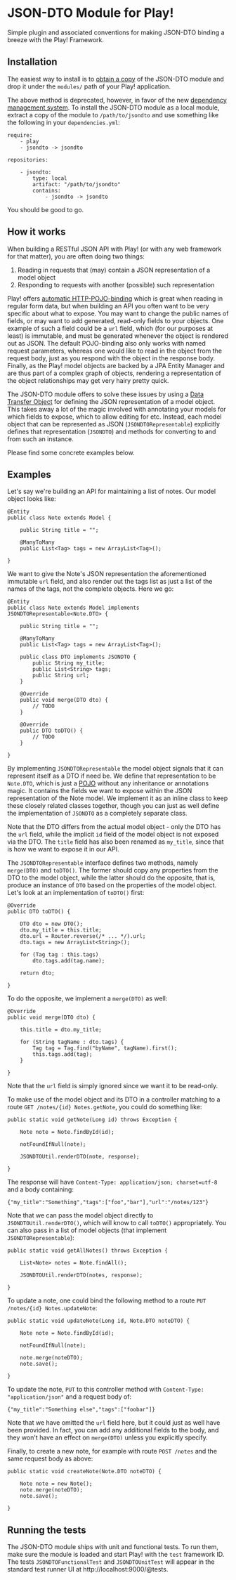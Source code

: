 JSON-DTO Module for Play!
=========================

Simple plugin and associated conventions for making JSON-DTO binding a breeze with the Play! Framework.

Installation
------------

The easiest way to install is to [obtain a copy](https://github.com/jareware/JSON-DTO/zipball/master)
of the JSON-DTO module and drop it under the `modules/` path of your Play! application.

The above method is deprecated, however, in favor of the new [dependency management system](http://www.playframework.org/documentation/latest/dependency).
To install the JSON-DTO module as a local module,
extract a copy of the module to `/path/to/jsondto` and use something like the following in your `dependencies.yml`:

	require:
	    - play
	    - jsondto -> jsondto

	repositories:

	    - jsondto:
	        type: local
	        artifact: "/path/to/jsondto"
	        contains:
	            - jsondto -> jsondto

You should be good to go.

How it works
------------

When building a RESTful JSON API with Play! (or with any web framework for that matter), you are often doing two things:

1. Reading in requests that (may) contain a JSON representation of a model object
1. Responding to requests with another (possible) such representation

Play! offers [automatic HTTP-POJO-binding](http://www.playframework.org/documentation/latest/controllers#pojo)
which is great when reading in regular form data, but
when building an API you often want to be very specific about what to expose.
You may want to change the public names of fields, or may want to add generated, read-only fields to your
objects.  One example of such a field could be a `url` field, which (for our purposes at least) is immutable, and must be generated whenever the
object is rendered out as JSON.
The default POJO-binding also only works with named request parameters, whereas one would like
to read in the object from the request body, just as you respond with the object in the response body.
Finally, as the Play! model objects are backed by a JPA Entity Manager and are thus part of a complex graph of objects,
rendering a representation of the object relationships may get very hairy pretty quick.

The JSON-DTO module offers to solve these issues by using a [Data Transfer Object](http://en.wikipedia.org/wiki/Data_transfer_object)
for defining the JSON representation of a model object.  This takes away a lot of the magic involved with
annotating your models for which fields to expose, which to allow editing for etc.  Instead, each model object that
can be represented as JSON (`JSONDTORepresentable`) explicitly defines that representation (`JSONDTO`)
and methods for converting to and from such an instance.

Please find some concrete examples below.

Examples
--------

Let's say we're building an API for maintaining a list of notes.  Our model object looks like:

	@Entity
	public class Note extends Model {

		public String title = "";

		@ManyToMany
		public List<Tag> tags = new ArrayList<Tag>();

	}

We want to give the Note's JSON representation the aforementioned immutable `url` field,
and also render out the tags list as just a list of the names of the tags,
not the complete objects.  Here we go:

	@Entity
	public class Note extends Model implements JSONDTORepresentable<Note.DTO> {

		public String title = "";

		@ManyToMany
		public List<Tag> tags = new ArrayList<Tag>();

		public class DTO implements JSONDTO {
			public String my_title;
			public List<String> tags;
			public String url;
		}

		@Override
		public void merge(DTO dto) {
			// TODO
		}

		@Override
		public DTO toDTO() {
			// TODO
		}

	}

By implementing `JSONDTORepresentable` the model object signals that it can represent itself as a DTO if need be.
We define that representation to be `Note.DTO`,
which is just a [POJO](http://en.wikipedia.org/wiki/Plain_Old_Java_Object) without any inheritance or annotations magic.
It contains the fields we want to expose within the JSON representation of the Note model.
We implement it as an inline class to keep these closely related classes together,
though you can just as well define the implementation of `JSONDTO` as a completely separate class.

Note that the DTO differs from the actual model object - only the DTO has the `url` field,
while the implicit `id` field of the model object is not exposed via the DTO.
The `title` field has also been renamed as `my_title`,
since that is how we want to expose it in our API.

The `JSONDTORepresentable` interface defines two methods, namely `merge(DTO)` and `toDTO()`.
The former should copy any properties from the DTO to the model object,
while the latter should do the opposite, that is, produce an instance of `DTO` based on the properties of the model object.
Let's look at an implementation of `toDTO()` first:

	@Override
	public DTO toDTO() {

		DTO dto = new DTO();
		dto.my_title = this.title;
		dto.url = Router.reverse(/* ... */).url;
		dto.tags = new ArrayList<String>();

		for (Tag tag : this.tags)
			dto.tags.add(tag.name);

		return dto;

	}

To do the opposite, we implement a `merge(DTO)` as well:

	@Override
	public void merge(DTO dto) {

		this.title = dto.my_title;

		for (String tagName : dto.tags) {
			Tag tag = Tag.find("byName", tagName).first();
			this.tags.add(tag);
		}

	}

Note that the `url` field is simply ignored since we want it to be read-only.

To make use of the model object and its DTO in a controller matching to a route `GET /notes/{id} Notes.getNote`,
you could do something like:

	public static void getNote(Long id) throws Exception {

		Note note = Note.findById(id);

		notFoundIfNull(note);

		JSONDTOUtil.renderDTO(note, response);

	}

The response will have `Content-Type: application/json; charset=utf-8` and a body containing:

	{"my_title":"Something","tags":["foo","bar"],"url":"/notes/123"}

Note that we can pass the model object directly to `JSONDTOUtil.renderDTO()`,
which will know to call `toDTO()` appropriately.
You can also pass in a list of model objects (that implement `JSONDTORepresentable`):

	public static void getAllNotes() throws Exception {

		List<Note> notes = Note.findAll();

		JSONDTOUtil.renderDTO(notes, response);

	}

To update a note, one could bind the following method to a route `PUT /notes/{id} Notes.updateNote`:

	public static void updateNote(Long id, Note.DTO noteDTO) {

		Note note = Note.findById(id);

		notFoundIfNull(note);

		note.merge(noteDTO);
		note.save();

	}

To update the note, `PUT` to this controller method with `Content-Type: "application/json"` and a request body of:

	{"my_title":"Something else","tags":["foobar"]}

Note that we have omitted the `url` field here, but it could just as well have been provided.
In fact, you can add any additional fields to the body,
and they won't have an effect on `merge(DTO)` unless you explicitly specify.

Finally, to create a new note, for example with route `POST /notes` and the same request body as above:

	public static void createNote(Note.DTO noteDTO) {

		Note note = new Note();
		note.merge(noteDTO);
		note.save();

	}

Running the tests
-----------------

The JSON-DTO module ships with unit and functional tests.
To run them, make sure the module is loaded and start Play! with the `test` framework ID.
The tests `JSONDTOFunctionalTest` and `JSONDTOUnitTest` will appear in the standard test runner UI at http://localhost:9000/@tests.